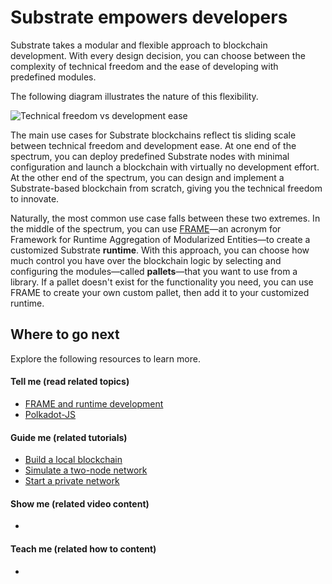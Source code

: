 # Substrate empowers developers

Substrate takes a modular and flexible approach to blockchain development.
With every design decision, you can choose between the complexity of technical freedom and the ease of developing with predefined modules.

The following diagram illustrates the nature of this flexibility.

![Technical freedom vs development ease](../../../../src/images/docs/getting-started/technical-freedom.png)

The main use cases for Substrate blockchains reflect tis sliding scale between technical freedom and development ease.
At one end of the spectrum, you can deploy predefined Substrate nodes with minimal configuration and launch a blockchain with virtually no development effort.
At the other end of the spectrum, you can design and implement a Substrate-based blockchain from scratch, giving you the technical freedom to innovate.

Naturally, the most common use case falls between these two extremes.
In the middle of the spectrum, you can use [FRAME](/v3/runtime/frame)—an acronym for Framework for Runtime Aggregation of Modularized Entities—to create a customized Substrate **runtime**. 
With this approach, you can choose how much control you have over the blockchain logic by selecting and configuring the modules—called **pallets**—that you want to use from a library.
If a pallet doesn't exist for the functionality you need, you can use FRAME to create your own custom pallet, then add it to your customized runtime.

## Where to go next

Explore the following resources to learn more.

#### Tell me (read related topics)

* [FRAME and runtime development](/v3/concepts/runtime)
* [Polkadot-JS](../reference/polkadot-js.md)

#### Guide me (related tutorials)

* [Build a local blockchain](../tutorials/build-local-blockchain.md)
* [Simulate a two-node network](../tutorials/simulate-2-node-network.md)
* [Start a private network](../tutorials/start-a-private-network.md)

#### Show me (related video content)

* 

#### Teach me (related how to content)

* 
